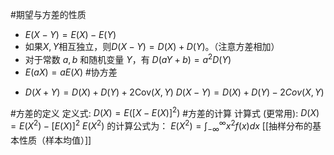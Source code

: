 #期望与方差的性质 
*   $E(X-Y) = E(X) - E(Y)$
*   如果$X, Y$相互独立，则$D(X-Y) = D(X) + D(Y)$。（注意方差相加） 
* 对于常数 $a, b$ 和随机变量 $Y$，有 $D(aY+b) = a^2 D(Y)$ 
* $E(aX) = aE(X)$ 
#协方差 
- $D(X+Y) = D(X) + D(Y) + 2\text{Cov}(X,Y)$ 
$D(X-Y) = D(X) + D(Y) - 2Cov(X,Y)$ 

#方差的定义 定义式: $D(X) = E([X - E(X)]^2)$ 
#方差的计算 计算式 (更常用): $D(X) = E(X^2) - [E(X)]^2$ 
$E(X^2)$ 的计算公式为：
    $E(X^2) = \int_{-\infty}^{\infty} x^2f(x)dx$ 
[[抽样分布的基本性质（样本均值）]]